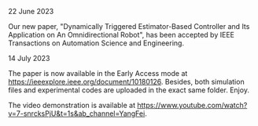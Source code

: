 
22 June 2023

Our new paper, "Dynamically Triggered Estimator-Based Controller and Its Application on An Omnidirectional Robot", has been accepted by IEEE Transactions on Automation Science and Engineering. 

14 July 2023

The paper is now available in the Early Access mode at https://ieeexplore.ieee.org/document/10180126. 
Besides,
both simulation files and experimental codes are uploaded in the exact same folder. Enjoy.

The video demonstration is available at https://www.youtube.com/watch?v=7-snrcksPjU&t=1s&ab_channel=YangFei.


